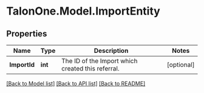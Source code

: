 # TalonOne.Model.ImportEntity
## Properties

Name | Type | Description | Notes
------------ | ------------- | ------------- | -------------
**ImportId** | **int** | The ID of the Import which created this referral. | [optional] 

[[Back to Model list]](../README.md#documentation-for-models) [[Back to API list]](../README.md#documentation-for-api-endpoints) [[Back to README]](../README.md)

